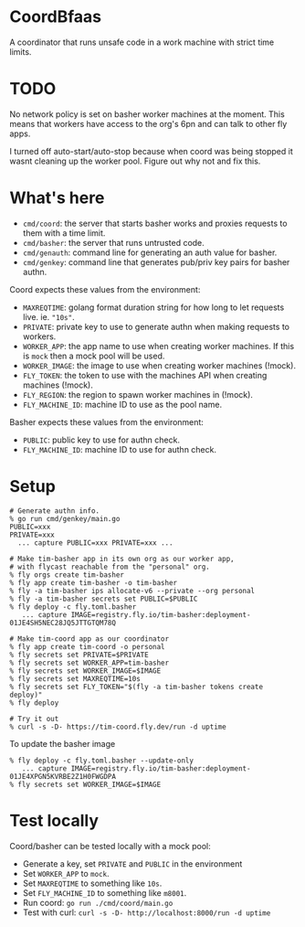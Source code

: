 # CoordBfaas

A coordinator that runs unsafe code in a work machine with strict time limits.

# TODO

No network policy is set on basher worker machines at the moment.
This means that workers have access to the org's 6pn and can talk to other fly apps.

I turned off auto-start/auto-stop because when coord was being stopped it wasnt
cleaning up the worker pool.  Figure out why not and fix this.

# What's here

- `cmd/coord`: the server that starts basher works and proxies requests to them with a time limit.
- `cmd/basher`: the server that runs untrusted code.
- `cmd/genauth`: command line for generating an auth value for basher.
- `cmd/genkey`: command line that generates pub/priv key pairs for basher authn.

Coord expects these values from the environment:

* `MAXREQTIME`: golang format duration string for how long to let requests live. ie. `"10s"`.
* `PRIVATE`: private key to use to generate authn when making requests to workers.
* `WORKER_APP`: the app name to use when creating worker machines. If this is `mock` then a mock pool will be used.
* `WORKER_IMAGE`: the image to use when creating worker machines (!mock).
* `FLY_TOKEN`: the token to use with the machines API when creating machines (!mock).
* `FLY_REGION`: the region to spawn worker machines in (!mock).
* `FLY_MACHINE_ID`: machine ID to use as the pool name.

Basher expects these values from the environment:

* `PUBLIC`: public key to use for authn check.
* `FLY_MACHINE_ID`: machine ID to use for authn check.

# Setup

```
# Generate authn info.
% go run cmd/genkey/main.go
PUBLIC=xxx
PRIVATE=xxx
  ... capture PUBLIC=xxx PRIVATE=xxx ...

# Make tim-basher app in its own org as our worker app,
# with flycast reachable from the "personal" org.
% fly orgs create tim-basher
% fly app create tim-basher -o tim-basher
% fly -a tim-basher ips allocate-v6 --private --org personal
% fly -a tim-basher secrets set PUBLIC=$PUBLIC
% fly deploy -c fly.toml.basher
   ... capture IMAGE=registry.fly.io/tim-basher:deployment-01JE4SH5NEC28JQ5JTTGTQM78Q

# Make tim-coord app as our coordinator
% fly app create tim-coord -o personal
% fly secrets set PRIVATE=$PRIVATE
% fly secrets set WORKER_APP=tim-basher
% fly secrets set WORKER_IMAGE=$IMAGE
% fly secrets set MAXREQTIME=10s
% fly secrets set FLY_TOKEN="$(fly -a tim-basher tokens create deploy)"
% fly deploy

# Try it out
% curl -s -D- https://tim-coord.fly.dev/run -d uptime
```

To update the basher image
```
% fly deploy -c fly.toml.basher --update-only
   ... capture IMAGE=registry.fly.io/tim-basher:deployment-01JE4XPGN5KVRBE2Z1H0FWGDPA
% fly secrets set WORKER_IMAGE=$IMAGE
```

# Test locally

Coord/basher can be tested locally with a mock pool:

* Generate a key, set `PRIVATE` and `PUBLIC` in the environment
* Set `WORKER_APP` to `mock`.
* Set `MAXREQTIME` to something like `10s`.
* Set `FLY_MACHINE_ID` to something like `m8001`.
* Run coord: `go run ./cmd/coord/main.go`
* Test with curl: `curl -s -D- http://localhost:8000/run -d uptime`

